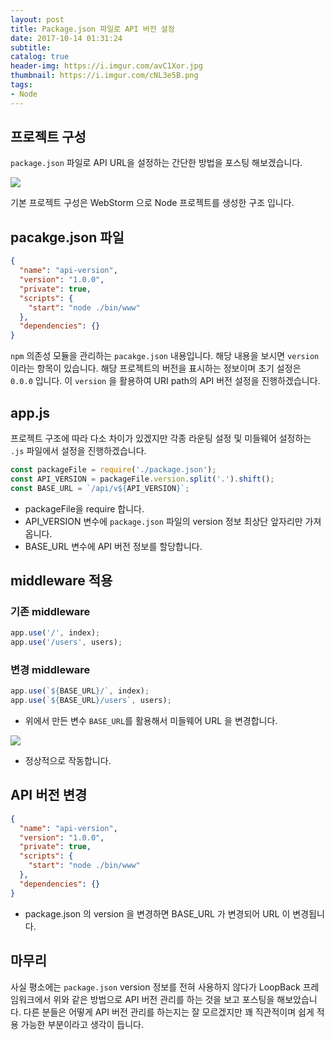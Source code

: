 ```yaml
---
layout: post
title: Package.json 파일로 API 버전 설정
date: 2017-10-14 01:31:24
subtitle:
catalog: true
header-img: https://i.imgur.com/avC1Xor.jpg
thumbnail: https://i.imgur.com/cNL3e5B.png
tags:
- Node
---
```


## 프로젝트 구성
`package.json` 파일로 API URL을 설정하는 간단한 방법을 포스팅 해보겠습니다. 

![](https://i.imgur.com/cNL3e5B.png)

기본 프로젝트 구성은 WebStorm 으로 Node 프로젝트를 생성한 구조 입니다.

## pacakge.json 파일

```json
{
  "name": "api-version",
  "version": "1.0.0",
  "private": true,
  "scripts": {
    "start": "node ./bin/www"
  },
  "dependencies": {}
}
```
`npm` 의존성 모듈을 관리하는 `pacakge.json` 내용입니다. 해당 내용을 보시면 `version` 이라는 항목이 있습니다. 해당 프로젝트의 버전을 표시하는 정보이며 초기 설정은 `0.0.0` 입니다. 이 `version` 을 활용하여 URI path의 API 버전 설정을 진행하겠습니다.

## app.js
프로젝트 구조에 따라 다소 차이가 있겠지만 각종 라운팅 설정 및 미들웨어 설정하는 `.js` 파일에서 설정을 진행하겠습니다.
```javascript
const packageFile = require('./package.json');
const API_VERSION = packageFile.version.split('.').shift();
const BASE_URL = `/api/v${API_VERSION}`;
```

* packageFile을 require 합니다.
* API_VERSION 변수에 `package.json` 파일의 version 정보 최상단 앞자리만 가져옵니다.
* BASE_URL 변수에 API 버전 정보를 할당합니다.

## middleware 적용

### 기존 middleware
```javascript
app.use('/', index);
app.use('/users', users);
```

### 변경 middleware
```javascript
app.use(`${BASE_URL}/`, index);
app.use(`${BASE_URL}/users`, users);
```
* 위에서 만든 변수 `BASE_URL`를 활용해서 미들웨어 URL 을 변경합니다.

![](https://i.imgur.com/4j8x1TW.png)

* 정상적으로 작동합니다.

## API 버전 변경

```json
{
  "name": "api-version",
  "version": "1.0.0",
  "private": true,
  "scripts": {
    "start": "node ./bin/www"
  },
  "dependencies": {}
}
```
* package.json 의 version 을 변경하면 BASE_URL 가 변경되어 URL 이 변경됩니다.


## 마무리
사실 평소에는 `package.json` version 정보를 전혀 사용하지 않다가 LoopBack 프레임워크에서 위와 같은 방법으로 API 버전 관리를 하는 것을 보고 포스팅을 해보았습니다. 다른 분들은 어떻게 API 버전 관리를 하는지는 잘 모르겠지만 꽤 직관적이며 쉽게 적용 가능한 부분이라고 생각이 듭니다.

